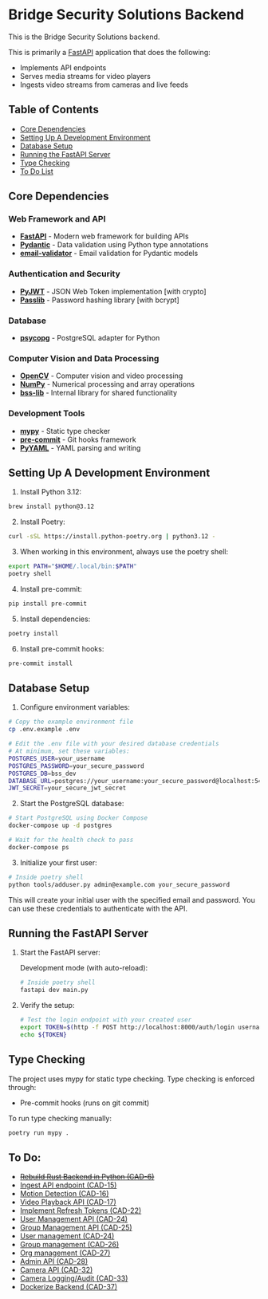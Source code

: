 # Bridge Security Solutions Backend
This is the Bridge Security Solutions backend.  

This is primarily a
[FastAPI](https://github.com/fastapi/fastapi)
application that does the following:

- Implements API endpoints
- Serves media streams for video players
- Ingests video streams from cameras and live feeds

## Table of Contents
- [Core Dependencies](#core-dependencies)
- [Setting Up A Development Environment](#setting-up-a-development-environment)
- [Database Setup](#database-setup)
- [Running the FastAPI Server](#running-the-fastapi-server)
- [Type Checking](#type-checking)
- [To Do List](#to-do)

## Core Dependencies

### Web Framework and API
- [**FastAPI**](https://fastapi.tiangolo.com/) - Modern web framework for building APIs
- [**Pydantic**](https://docs.pydantic.dev/) - Data validation using Python type annotations
- [**email-validator**](https://github.com/JoshData/python-email-validator) - Email validation for Pydantic models

### Authentication and Security
- [**PyJWT**](https://pyjwt.readthedocs.io/) - JSON Web Token implementation [with crypto]
- [**Passlib**](https://passlib.readthedocs.io/) - Password hashing library [with bcrypt]

### Database
- [**psycopg**](https://www.psycopg.org/psycopg3/) - PostgreSQL adapter for Python

### Computer Vision and Data Processing
- [**OpenCV**](https://opencv.org/) - Computer vision and video processing
- [**NumPy**](https://numpy.org/) - Numerical processing and array operations
- [**bss-lib**](https://github.com/Bridge-Security-Solutions/bss-lib) - Internal library for shared functionality

### Development Tools
- [**mypy**](https://mypy-lang.org/) - Static type checker
- [**pre-commit**](https://pre-commit.com/) - Git hooks framework
- [**PyYAML**](https://pyyaml.org/) - YAML parsing and writing

## Setting Up A Development Environment
1. Install Python 3.12:
```bash
brew install python@3.12
```

2. Install Poetry:
```bash
curl -sSL https://install.python-poetry.org | python3.12 -
```

3. When working in this environment, always use the poetry shell:
```bash
export PATH="$HOME/.local/bin:$PATH"
poetry shell
```

4. Install pre-commit:
```bash
pip install pre-commit
```

5. Install dependencies:
```bash
poetry install
```

6. Install pre-commit hooks:
```bash
pre-commit install
```

## Database Setup

1. Configure environment variables:
```bash
# Copy the example environment file
cp .env.example .env

# Edit the .env file with your desired database credentials
# At minimum, set these variables:
POSTGRES_USER=your_username
POSTGRES_PASSWORD=your_secure_password
POSTGRES_DB=bss_dev
DATABASE_URL=postgres://your_username:your_secure_password@localhost:5432/bss_dev
JWT_SECRET=your_secure_jwt_secret
```

2. Start the PostgreSQL database:
```bash
# Start PostgreSQL using Docker Compose
docker-compose up -d postgres

# Wait for the health check to pass
docker-compose ps
```

3. Initialize your first user:
```bash
# Inside poetry shell
python tools/adduser.py admin@example.com your_secure_password
```

This will create your initial user with the specified email and password. You can use these credentials to authenticate with the API.

## Running the FastAPI Server

1. Start the FastAPI server:

   Development mode (with auto-reload):
   ```bash
   # Inside poetry shell
   fastapi dev main.py
   ```

2. Verify the setup:
   ```bash
   # Test the login endpoint with your created user
   export TOKEN=$(http -f POST http://localhost:8000/auth/login username=daniel@corbe.net password=cgpe845Z | jq -r .access_token)
   echo ${TOKEN}
   ```

## Type Checking

The project uses mypy for static type checking. Type checking is enforced through:
- Pre-commit hooks (runs on git commit)

To run type checking manually:
```bash
poetry run mypy .
```

## To Do:
- ~~[Rebuild Rust Backend in Python (CAD-6)](https://bridgesecuritysolutions.atlassian.net/browse/CAD-6)~~
- [Ingest API endpoint (CAD-15)](https://bridgesecuritysolutions.atlassian.net/browse/CAD-15)
- [Motion Detection (CAD-16)](https://bridgesecuritysolutions.atlassian.net/browse/CAD-16)
- [Video Playback API (CAD-17)](https://bridgesecuritysolutions.atlassian.net/browse/CAD-17)
- [Implement Refresh Tokens (CAD-22)](https://bridgesecuritysolutions.atlassian.net/browse/CAD-22)
- [User Management API (CAD-24)](https://bridgesecuritysolutions.atlassian.net/browse/CAD-24)
- [Group Management API (CAD-25)](https://bridgesecuritysolutions.atlassian.net/browse/CAD-25)
- [User management (CAD-24)](https://bridgesecuritysolutions.atlassian.net/browse/CAD-24)
- [Group management (CAD-26)](https://bridgesecuritysolutions.atlassian.net/browse/CAD-26)
- [Org management (CAD-27)](https://bridgesecuritysolutions.atlassian.net/browse/CAD-27)
- [Admin API (CAD-28)](https://bridgesecuritysolutions.atlassian.net/browse/CAD-28)
- [Camera API (CAD-32)](https://bridgesecuritysolutions.atlassian.net/browse/CAD-32)
- [Camera Logging/Audit (CAD-33)](https://bridgesecuritysolutions.atlassian.net/browse/CAD-33)
- [Dockerize Backend (CAD-37)](https://bridgesecuritysolutions.atlassian.net/browse/CAD-37)
